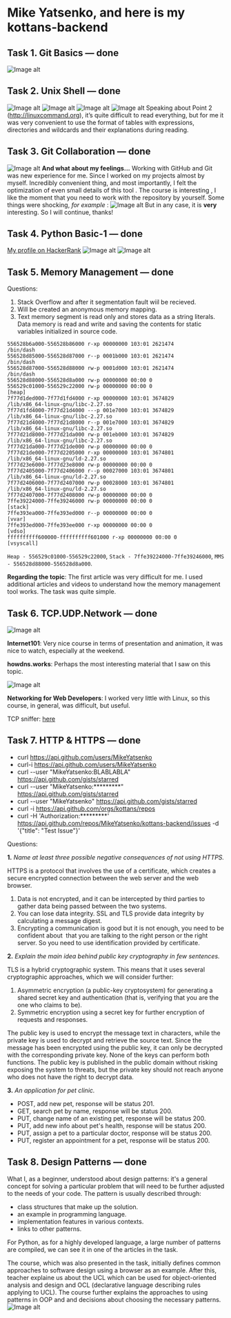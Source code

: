 # Mike Yatsenko, and here is my kottans-backend

## Task 1. Git Basics —  done
![Image alt](https://github.com/MikeYatsenko/kottans-backend/blob/master/Git_Intro/git.png)
## Task 2. Unix Shell —  done
![Image alt](https://github.com/MikeYatsenko/kottans-backend/blob/master/Unix_Shell/1.png)
![Image alt](https://github.com/MikeYatsenko/kottans-backend/blob/master/Unix_Shell/2.png)
![Image alt](https://github.com/MikeYatsenko/kottans-backend/blob/master/Unix_Shell/3.png)
![Image alt](https://github.com/MikeYatsenko/kottans-backend/blob/master/Unix_Shell/4.png)
Speaking about Point 2 (http://linuxcommand.org), it’s quite difficult to read everything, but for me it was very convenient to use the format of tables with expressions, directories and wildcards and their explanations during reading.
## Task 3. Git Collaboration —  done
![Image alt](https://github.com/MikeYatsenko/kottans-backend/blob/master/Git_Collaboration/git.png)
<strong> And what about my feelings...</strong> 
Working with GitHub and Git was new experience for me. Since I worked on my projects almost by myself. Incredibly convenient thing, and most importantly, I felt the optimization of even small details of this tool . The course is interesting , I like the moment that you need to work with the repository by yourself.
Some things were shocking, <i> for example </i>: ![Image alt](https://github.com/MikeYatsenko/kottans-backend/blob/master/Git_Collaboration/4.png)
But in any case, it is <b>very</b> interesting.
So I will continue, thanks!
## Task 4. Python Basic-1 —  done
[My profile on HackerRank](https://www.hackerrank.com/yatsbb)
![Image alt](https://github.com/MikeYatsenko/kottans-backend/blob/master/Python_basic1/1.png)
![Image alt](https://github.com/MikeYatsenko/kottans-backend/blob/master/Python_basic1/2.png)
## Task 5. Memory Management — done
Questions:
1. Stack Overflow and after it segmentation fault wiil be recieved.
2. Will be created an anonymous memory mapping.
3. Text memory segment is read only and stores data as a string literals. Data memory is read and write and saving the contents for static variables initialized in source code.

```
556528b6a000-556528b86000 r-xp 00000000 103:01 2621474                   /bin/dash
556528d85000-556528d87000 r--p 0001b000 103:01 2621474                   /bin/dash
556528d87000-556528d88000 rw-p 0001d000 103:01 2621474                   /bin/dash
556528d88000-556528d8a000 rw-p 00000000 00:00 0
556529c01000-556529c22000 rw-p 00000000 00:00 0                          [heap]
7f77d1ded000-7f77d1fd4000 r-xp 00000000 103:01 3674829                   /lib/x86_64-linux-gnu/libc-2.27.so
7f77d1fd4000-7f77d21d4000 ---p 001e7000 103:01 3674829                   /lib/x86_64-linux-gnu/libc-2.27.so
7f77d21d4000-7f77d21d8000 r--p 001e7000 103:01 3674829                   /lib/x86_64-linux-gnu/libc-2.27.so
7f77d21d8000-7f77d21da000 rw-p 001eb000 103:01 3674829                   /lib/x86_64-linux-gnu/libc-2.27.so
7f77d21da000-7f77d21de000 rw-p 00000000 00:00 0
7f77d21de000-7f77d2205000 r-xp 00000000 103:01 3674801                   /lib/x86_64-linux-gnu/ld-2.27.so
7f77d23e6000-7f77d23e8000 rw-p 00000000 00:00 0
7f77d2405000-7f77d2406000 r--p 00027000 103:01 3674801                   /lib/x86_64-linux-gnu/ld-2.27.so
7f77d2406000-7f77d2407000 rw-p 00028000 103:01 3674801                   /lib/x86_64-linux-gnu/ld-2.27.so
7f77d2407000-7f77d2408000 rw-p 00000000 00:00 0
7ffe39224000-7ffe39246000 rw-p 00000000 00:00 0                          [stack]
7ffe393ea000-7ffe393ed000 r--p 00000000 00:00 0                          [vvar]
7ffe393ed000-7ffe393ee000 r-xp 00000000 00:00 0                          [vdso]
ffffffffff600000-ffffffffff601000 r-xp 00000000 00:00 0                  [vsyscall]
```
 `Heap - 556529c01000-556529c22000`, `Stack - 7ffe39224000-7ffe39246000`, `MMS - 556528d88000-556528d8a000`.
 
**Regarding the topic**: The first article was very difficult for me. I used additional articles and videos to understand how the memory management tool works. The task was quite simple.

## Task 6. TCP.UDP.Network — done
![Image alt](https://github.com/MikeYatsenko/kottans-backend/blob/master/Task_Networks/4.png)

<b>Internet101</b>: Very nice course in terms of presentation and animation, it was nice to watch, especially at the weekend.

<b>howdns.works</b>: Perhaps the most interesting material that I saw on this topic.

![Image alt](https://github.com/MikeYatsenko/kottans-backend/blob/master/Task_Networks/5.png)

<b>Networking for Web Developers</b>: I worked very little with Linux, so this course, in general, was difficult, but useful.

TCP sniffer: [here](https://github.com/MikeYatsenko/kottans-backend/blob/master/Task_Networks/sniffer.py)

## Task 7. HTTP & HTTPS — done
- curl https://api.github.com/users/MikeYatsenko
- curl-i https://api.github.com/users/MikeYatsenko
- curl --user "MikeYatsenko:BLABLABLA" https://api.github.com/gists/starred
- curl --user "MikeYatsenko:*********" https://api.github.com/gists/starred
- curl --user "MikeYatsenko" https://api.github.com/gists/starred
- curl -i https://api.github.com/orgs/kottans/repos
- curl -H 'Authorization:*********' https://api.github.com/repos/MikeYatsenko/kottans-backend/issues -d '{"title": "Test Issue"}' 

Questions:

<b>1.</b> _Name at least three possible negative consequences of not using HTTPS._

HTTPS is a protocol that involves the use of a certificate, which creates a secure encrypted connection between the web server and the web browser.

1) Data is not encrypted, and it can be intercepted by third parties to gather data being passed between the two systems.
2) You can lose data integrity. SSL and TLS provide data integrity by calculating a message digest.
3) Encrypting a communication is good but it is not enough, you need to be confident about  that you are talking to the  right person or the right server. So you need to use identification provided by certificate.

<b>2.</b> _Explain the main idea behind public key cryptography in few sentences._

TLS is a hybrid cryptographic system. This means that it uses several cryptographic approaches, which we will consider further:

1) Asymmetric encryption (a public-key cryptosystem) for generating a shared secret key and authentication (that is, verifying that you are the one who claims to be).
2) Symmetric encryption using a secret key for further encryption of requests and responses.

The public key is used to encrypt the message text in characters, while the private key is used to decrypt and retrieve the source text. Since the message has been encrypted using the public key, it can only be decrypted with the corresponding private key. None of the keys can perform both functions. The public key is published in the public domain without risking exposing the system to threats, but the private key should not reach anyone who does not have the right to decrypt data.

<b>3.</b>  _An application for pet clinic._

- POST, add new pet, response will be status 201.
- GET, search pet by name, response will be status 200.
- PUT, change name of an existing pet, response will be status 200.
- PUT, add new info about pet's health, response will be status 200.
- PUT, assign a pet to a particular doctor, response will be status 200.
- PUT, register an appointment for a pet, response will be status 200.
## Task 8. Design Patterns — done
What I, as a beginner, understood about design patterns: it's a general concept for solving a particular problem that will need to be further adjusted to the needs of your code.
The pattern is usually described through:
- class structures that make up the solution.
- an example in programming language.
- implementation features in various contexts.
- links to other patterns.

For Python, as for a highly developed language, a large number of patterns are compiled, we can see it in one of the articles in the task.

The course, which was also presented in the task, initially defines common approaches to software design using a browser as an example. After this, teacher explaine us about the UCL which can be used for object-oriented analysis and design and OCL (declarative language describing rules applying to UCL). The course further explains the approaches to using patterns in OOP and and decisions about choosing the necessary patterns.
![Image alt](https://github.com/MikeYatsenko/kottans-backend/blob/master/8.png)
